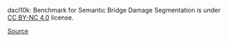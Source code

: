 dacl10k: Benchmark for Semantic Bridge Damage Segmentation is under [CC BY-NC 4.0](https://creativecommons.org/licenses/by-nc/4.0/legalcode) license.

[Source](https://github.com/phiyodr/dacl10k-toolkit?tab=readme-ov-file#arrow_right-data)
